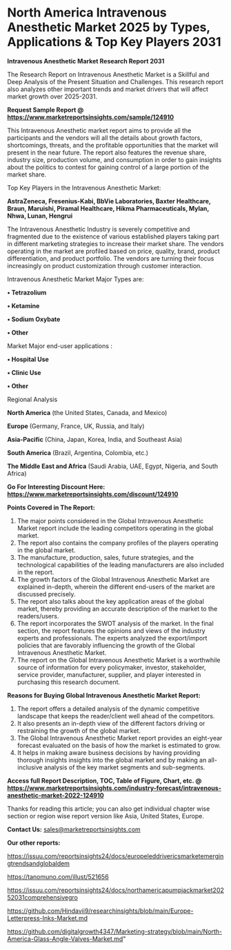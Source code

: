 # North America Intravenous Anesthetic Market 2025 by Types, Applications & Top Key Players 2031

<strong>Intravenous Anesthetic Market Research Report 2031</strong>

The Research Report on Intravenous Anesthetic Market is a Skillful and Deep Analysis of the Present Situation and Challenges. This research report also analyzes other important trends and market drivers that will affect market growth over 2025-2031.

<strong>Request Sample Report @ <a href=https://www.marketreportsinsights.com/sample/124910>https://www.marketreportsinsights.com/sample/124910</a></strong>

This Intravenous Anesthetic market report aims to provide all the participants and the vendors will all the details about growth factors, shortcomings, threats, and the profitable opportunities that the market will present in the near future. The report also features the revenue share, industry size, production volume, and consumption in order to gain insights about the politics to contest for gaining control of a large portion of the market share.

Top Key Players in the Intravenous Anesthetic Market:

<strong>AstraZeneca, Fresenius-Kabi, BbVie Laboratories, Baxter Healthcare, Braun, Maruishi, Piramal Healthcare, Hikma Pharmaceuticals, Mylan, Nhwa, Lunan, Hengrui</strong>

The Intravenous Anesthetic Industry is severely competitive and fragmented due to the existence of various established players taking part in different marketing strategies to increase their market share. The vendors operating in the market are profiled based on price, quality, brand, product differentiation, and product portfolio. The vendors are turning their focus increasingly on product customization through customer interaction.

Intravenous Anesthetic Market Major Types are:

<strong>• Tetrazolium

• Ketamine

• Sodium Oxybate

• Other</strong>

Market Major end-user applications :

<strong>• Hospital Use

• Clinic Use

• Other</strong>

Regional Analysis

</u><strong><b>North America</b></strong> (the United States, Canada, and Mexico)

<strong><b>Europe </b></strong>(Germany, France, UK, Russia, and Italy)

<strong><b>Asia-Pacific</b></strong> (China, Japan, Korea, India, and Southeast Asia)

<strong><b>South America</b></strong> (Brazil, Argentina, Colombia, etc.)

<strong><b>The Middle East and Africa</b></strong> (Saudi Arabia, UAE, Egypt, Nigeria, and South Africa)

<strong>Go For Interesting Discount Here: <a href=https://www.marketreportsinsights.com/discount/124910>https://www.marketreportsinsights.com/discount/124910</a></strong>

<strong>Points Covered in The Report:</strong>
<ol>
  <li>The major points considered in the Global Intravenous Anesthetic Market report include the leading competitors operating in the global market.</li>
  <li>The report also contains the company profiles of the players operating in the global market.</li>
  <li>The manufacture, production, sales, future strategies, and the technological capabilities of the leading manufacturers are also included in the report.</li>
  <li>The growth factors of the Global Intravenous Anesthetic Market are explained in-depth, wherein the different end-users of the market are discussed precisely.</li>
  <li>The report also talks about the key application areas of the global market, thereby providing an accurate description of the market to the readers/users.</li>
  <li>The report incorporates the SWOT analysis of the market. In the final section, the report features the opinions and views of the industry experts and professionals. The experts analyzed the export/import policies that are favorably influencing the growth of the Global Intravenous Anesthetic Market.</li>
  <li>The report on the Global Intravenous Anesthetic Market is a worthwhile source of information for every policymaker, investor, stakeholder, service provider, manufacturer, supplier, and player interested in purchasing this research document.</li>
</ol>
<strong>Reasons for Buying Global Intravenous Anesthetic Market Report:</strong>

<ol>
  <li>The report offers a detailed analysis of the dynamic competitive landscape that keeps the reader/client well ahead of the competitors.</li>
  <li>It also presents an in-depth view of the different factors driving or restraining the growth of the global market.</li>
  <li>The Global Intravenous Anesthetic Market report provides an eight-year forecast evaluated on the basis of how the market is estimated to grow.</li>
  <li>It helps in making aware business decisions by having providing thorough insights insights into the global market and by making an all-inclusive analysis of the key market segments and sub-segments.</li>
</ol>
<strong>Access full Report Description, TOC, Table of Figure, Chart, etc. @ <a href=https://www.marketreportsinsights.com/industry-forecast/intravenous-anesthetic-market-2022-124910>https://www.marketreportsinsights.com/industry-forecast/intravenous-anesthetic-market-2022-124910</a></strong>


Thanks for reading this article; you can also get individual chapter wise section or region wise report version like Asia, United States, Europe.

<strong>Contact Us:</strong>
sales@marketreportsinsights.com

<strong>Our other reports:</strong>

<a href=https://issuu.com/reportsinsights24/docs/europeleddrivericsmarketemergingtrendsandglobaldem>https://issuu.com/reportsinsights24/docs/europeleddrivericsmarketemergingtrendsandglobaldem</a>

<a href=https://tanomuno.com/illust/521656>https://tanomuno.com/illust/521656</a>

<a href=https://issuu.com/reportsinsights24/docs/northamericapumpjackmarket20252031comprehensivegro>https://issuu.com/reportsinsights24/docs/northamericapumpjackmarket20252031comprehensivegro</a>

<a href=https://github.com/Hindavii9/researchinsights/blob/main/Europe-Letterpress-Inks-Market.md>https://github.com/Hindavii9/researchinsights/blob/main/Europe-Letterpress-Inks-Market.md</a>

<a href=https://github.com/digitalgrowth4347/Marketing-strategy/blob/main/North-America-Glass-Angle-Valves-Market.md>https://github.com/digitalgrowth4347/Marketing-strategy/blob/main/North-America-Glass-Angle-Valves-Market.md</a>"
